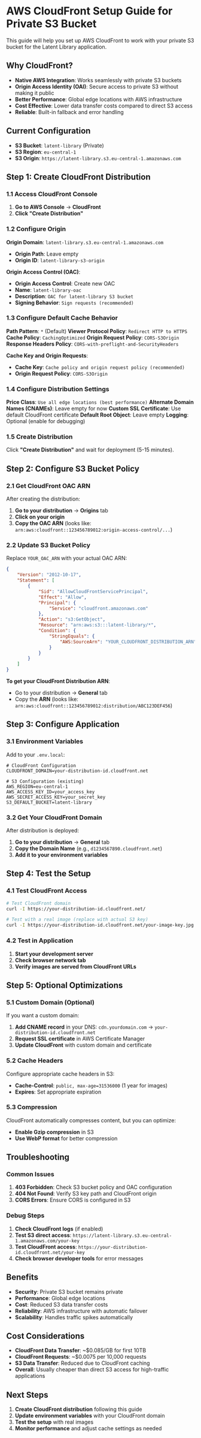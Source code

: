 # AWS CloudFront Setup Guide for Private S3 Bucket

This guide will help you set up AWS CloudFront to work with your private S3 bucket for the Latent Library application.

## Why CloudFront?

- **Native AWS Integration**: Works seamlessly with private S3 buckets
- **Origin Access Identity (OAI)**: Secure access to private S3 without making it public
- **Better Performance**: Global edge locations with AWS infrastructure
- **Cost Effective**: Lower data transfer costs compared to direct S3 access
- **Reliable**: Built-in fallback and error handling

## Current Configuration

- **S3 Bucket**: `latent-library` (Private)
- **S3 Region**: `eu-central-1`
- **S3 Origin**: `https://latent-library.s3.eu-central-1.amazonaws.com`

## Step 1: Create CloudFront Distribution

### 1.1 Access CloudFront Console

1. **Go to AWS Console** → **CloudFront**
2. **Click "Create Distribution"**

### 1.2 Configure Origin

**Origin Domain**: `latent-library.s3.eu-central-1.amazonaws.com`
- **Origin Path**: Leave empty
- **Origin ID**: `latent-library-s3-origin`

**Origin Access Control (OAC)**:
- **Origin Access Control**: Create new OAC
- **Name**: `latent-library-oac`
- **Description**: `OAC for latent-library S3 bucket`
- **Signing Behavior**: `Sign requests (recommended)`

### 1.3 Configure Default Cache Behavior

**Path Pattern**: `*` (Default)
**Viewer Protocol Policy**: `Redirect HTTP to HTTPS`
**Cache Policy**: `CachingOptimized`
**Origin Request Policy**: `CORS-S3Origin`
**Response Headers Policy**: `CORS-with-preflight-and-SecurityHeaders`

**Cache Key and Origin Requests**:
- **Cache Key**: `Cache policy and origin request policy (recommended)`
- **Origin Request Policy**: `CORS-S3Origin`

### 1.4 Configure Distribution Settings

**Price Class**: `Use all edge locations (best performance)`
**Alternate Domain Names (CNAMEs)**: Leave empty for now
**Custom SSL Certificate**: Use default CloudFront certificate
**Default Root Object**: Leave empty
**Logging**: Optional (enable for debugging)

### 1.5 Create Distribution

Click **"Create Distribution"** and wait for deployment (5-15 minutes).

## Step 2: Configure S3 Bucket Policy

### 2.1 Get CloudFront OAC ARN

After creating the distribution:
1. **Go to your distribution** → **Origins** tab
2. **Click on your origin**
3. **Copy the OAC ARN** (looks like: `arn:aws:cloudfront::123456789012:origin-access-control/...`)

### 2.2 Update S3 Bucket Policy

Replace `YOUR_OAC_ARN` with your actual OAC ARN:

```json
{
    "Version": "2012-10-17",
    "Statement": [
        {
            "Sid": "AllowCloudFrontServicePrincipal",
            "Effect": "Allow",
            "Principal": {
                "Service": "cloudfront.amazonaws.com"
            },
            "Action": "s3:GetObject",
            "Resource": "arn:aws:s3:::latent-library/*",
            "Condition": {
                "StringEquals": {
                    "AWS:SourceArn": "YOUR_CLOUDFRONT_DISTRIBUTION_ARN"
                }
            }
        }
    ]
}
```

**To get your CloudFront Distribution ARN**:
- Go to your distribution → **General** tab
- Copy the **ARN** (looks like: `arn:aws:cloudfront::123456789012:distribution/ABC123DEF456`)

## Step 3: Configure Application

### 3.1 Environment Variables

Add to your `.env.local`:

```env
# CloudFront Configuration
CLOUDFRONT_DOMAIN=your-distribution-id.cloudfront.net

# S3 Configuration (existing)
AWS_REGION=eu-central-1
AWS_ACCESS_KEY_ID=your_access_key
AWS_SECRET_ACCESS_KEY=your_secret_key
S3_DEFAULT_BUCKET=latent-library
```

### 3.2 Get Your CloudFront Domain

After distribution is deployed:
1. **Go to your distribution** → **General** tab
2. **Copy the Domain Name** (e.g., `d1234567890.cloudfront.net`)
3. **Add it to your environment variables**

## Step 4: Test the Setup

### 4.1 Test CloudFront Access

```bash
# Test CloudFront domain
curl -I https://your-distribution-id.cloudfront.net/

# Test with a real image (replace with actual S3 key)
curl -I https://your-distribution-id.cloudfront.net/your-image-key.jpg
```

### 4.2 Test in Application

1. **Start your development server**
2. **Check browser network tab**
3. **Verify images are served from CloudFront URLs**

## Step 5: Optional Optimizations

### 5.1 Custom Domain (Optional)

If you want a custom domain:
1. **Add CNAME record** in your DNS: `cdn.yourdomain.com` → `your-distribution-id.cloudfront.net`
2. **Request SSL certificate** in AWS Certificate Manager
3. **Update CloudFront** with custom domain and certificate

### 5.2 Cache Headers

Configure appropriate cache headers in S3:
- **Cache-Control**: `public, max-age=31536000` (1 year for images)
- **Expires**: Set appropriate expiration

### 5.3 Compression

CloudFront automatically compresses content, but you can optimize:
- **Enable Gzip compression** in S3
- **Use WebP format** for better compression

## Troubleshooting

### Common Issues

1. **403 Forbidden**: Check S3 bucket policy and OAC configuration
2. **404 Not Found**: Verify S3 key path and CloudFront origin
3. **CORS Errors**: Ensure CORS is configured in S3

### Debug Steps

1. **Check CloudFront logs** (if enabled)
2. **Test S3 direct access**: `https://latent-library.s3.eu-central-1.amazonaws.com/your-key`
3. **Test CloudFront access**: `https://your-distribution-id.cloudfront.net/your-key`
4. **Check browser developer tools** for error messages

## Benefits

- **Security**: Private S3 bucket remains private
- **Performance**: Global edge locations
- **Cost**: Reduced S3 data transfer costs
- **Reliability**: AWS infrastructure with automatic failover
- **Scalability**: Handles traffic spikes automatically

## Cost Considerations

- **CloudFront Data Transfer**: ~$0.085/GB for first 10TB
- **CloudFront Requests**: ~$0.0075 per 10,000 requests
- **S3 Data Transfer**: Reduced due to CloudFront caching
- **Overall**: Usually cheaper than direct S3 access for high-traffic applications

## Next Steps

1. **Create CloudFront distribution** following this guide
2. **Update environment variables** with your CloudFront domain
3. **Test the setup** with real images
4. **Monitor performance** and adjust cache settings as needed
